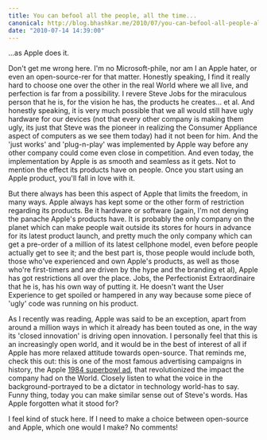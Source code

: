```yaml
---
title: You can befool all the people, all the time...
canonical: http://blog.bhashkar.me/2010/07/you-can-befool-all-people-all-time.html
date: "2010-07-14 14:39:00"
---
```

...as Apple does it.

Don't get me wrong here. I'm no Microsoft-phile, nor am I an Apple hater, or even an open-source-rer for that matter. Honestly speaking, I find it really hard to choose one over the other in the real World where we all live, and perfection is far from a possibility.<span class="more" /> I revere Steve Jobs for the miraculous person that he is, for the vision he has, the products he creates... et al. And honestly speaking, it is very much possible that we all would still have ugly hardware for our devices (not that every other company is making them ugly, its just that Steve was the pioneer in realizing the Consumer Appliance aspect of computers as we see them today) had it not been for him. And the 'just works' and 'plug-n-play' was implemented by Apple way before any other company could come even close in competition. And even today, the implementation by Apple is as smooth and seamless as it gets. Not to mention the effect its products have on people. Once you start using an Apple product, you'll fall in love with it.

But there always has been this aspect of Apple that limits the freedom, in many ways. Apple always has kept some or the other form of restriction regarding its products. Be it hardware or software (again, I'm not denying the panache Apple's products have. It is probably the only company on the planet which can make people wait outside its stores for hours in advance for its latest product launch, and pretty much the only company which can get a pre-order of a million of its latest cellphone model, even before people actually get to see it; and the best part is, those people would include both, those who've experienced and own Apple's products, as well as those who're first-timers and are driven by the hype and the branding et al), Apple has got restrictions all over the place. Jobs, the Perfectionist Extraordinaire that he is, has his own way of putting it. He doesn't want the User Experience to get spoiled or hampered in any way because some piece of 'ugly' code was running on his product.

As I recently was reading, Apple was said to be an exception, apart from around a million ways in which it already has been touted as one, in the way its 'closed innovation' is driving open innovation. I personally feel that this is an increasingly open world, and it would be in the best of interest of all if Apple has more relaxed attitude towards open-source. That reminds me, check this out: this is one of the most famous advertising campaigns in history, the Apple [1984 superbowl ad](http://www.youtube.com/watch?v=OYecfV3ubP8), that revolutionized the impact the company had on the World. Closely listen to what the voice in the background-portrayed to be a dictator in technology world-has to say. Funny thing, today you can make similar sense out of Steve's words. Has Apple forgotten what it stood for?

I feel kind of stuck here. If I need to make a choice between open-source and Apple, which one would I make? No comments!